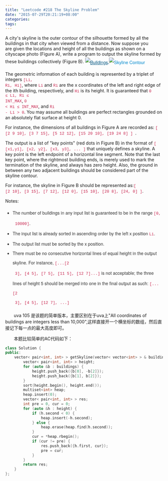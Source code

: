 ```yaml
---
title: "Leetcode #218 The Skyline Problem"
date: "2015-07-29T20:21:19+08:00"
categories:
tags:
---
```


                                            



A city's skyline is the outer contour of the silhouette formed by all the buildings in that city when viewed from a distance. Now suppose you are given the locations and height of all the buildings as shown on a cityscape
 photo (Figure A), write a program to output the skyline formed by these buildings collectively (Figure B).
<a href="https://leetcode.com/static/images/problemset/skyline1.jpg" rel="nofollow" style="color:rgb(0,85,128);font-family:'Helvetica Neue', Helvetica, Arial, sans-serif;font-size:14px;line-height:30px;"><img src="https://leetcode.com/static/images/problemset/skyline1.jpg" border="0" alt="Buildings" style="border:0px;vertical-align:middle;" /> </a><a href="https://leetcode.com/static/images/problemset/skyline2.jpg" rel="nofollow" style="color:rgb(0,136,204);text-decoration:none;font-family:'Helvetica Neue', Helvetica, Arial, sans-serif;font-size:14px;line-height:30px;"><img src="https://leetcode.com/static/images/problemset/skyline2.jpg" border="0" alt="Skyline Contour" style="border:0px;vertical-align:middle;" /></a>

The geometric information of each building is represented by a triplet of integers <code style="font-family:Menlo, Monaco, Consolas, 'Courier New', monospace;font-size:12.6000003814697px;color:rgb(199,37,78);">[Li,
 Ri, Hi]</code>, where <code style="font-family:Menlo, Monaco, Consolas, 'Courier New', monospace;font-size:12.6000003814697px;color:rgb(199,37,78);">Li</code> and <code style="font-family:Menlo, Monaco, Consolas, 'Courier New', monospace;font-size:12.6000003814697px;color:rgb(199,37,78);">Ri</code> are
 the x coordinates of the left and right edge of the ith building, respectively, and <code style="font-family:Menlo, Monaco, Consolas, 'Courier New', monospace;font-size:12.6000003814697px;color:rgb(199,37,78);">Hi</code> is
 its height. It is guaranteed that <code style="font-family:Menlo, Monaco, Consolas, 'Courier New', monospace;font-size:12.6000003814697px;color:rgb(199,37,78);">0 ≤ Li, Ri ≤ INT_MAX</code>, <code style="font-family:Menlo, Monaco, Consolas, 'Courier New', monospace;font-size:12.6000003814697px;color:rgb(199,37,78);">0
 < Hi ≤ INT_MAX</code>, and <code style="font-family:Menlo, Monaco, Consolas, 'Courier New', monospace;font-size:12.6000003814697px;color:rgb(199,37,78);">Ri - Li > 0</code>. You may assume all buildings are
 perfect rectangles grounded on an absolutely flat surface at height 0.

For instance, the dimensions of all buildings in Figure A are recorded as: <code style="font-family:Menlo, Monaco, Consolas, 'Courier New', monospace;font-size:12.6000003814697px;color:rgb(199,37,78);">[ [2 9
 10], [3 7 15], [5 12 12], [15 20 10], [19 24 8] ] </code>.

The output is a list of "key points" (red dots in Figure B) in the format of <code style="font-family:Menlo, Monaco, Consolas, 'Courier New', monospace;font-size:12.6000003814697px;color:rgb(199,37,78);">[
 [x1,y1], [x2, y2], [x3, y3], ... ]</code> that uniquely defines a skyline. A key point is the left endpoint of a horizontal line segment. Note that the last key point, where the rightmost building ends, is merely used to
 mark the termination of the skyline, and always has zero height. Also, the ground in between any two adjacent buildings should be considered part of the skyline contour.

For instance, the skyline in Figure B should be represented as:<code style="font-family:Menlo, Monaco, Consolas, 'Courier New', monospace;font-size:12.6000003814697px;color:rgb(199,37,78);">[ [2 10], [3 15],
 [7 12], [12 0], [15 10], [20 8], [24, 0] ]</code>.

Notes:
<ul style="color:rgb(51,51,51);font-family:'Helvetica Neue', Helvetica, Arial, sans-serif;font-size:14px;line-height:30px;"><li>The number of buildings in any input list is guaranteed to be in the range <code style="font-family:Menlo, Monaco, Consolas, 'Courier New', monospace;font-size:12.6000003814697px;color:rgb(199,37,78);">[0,
 10000]</code>.</li><li>The input list is already sorted in ascending order by the left x position <code style="font-family:Menlo, Monaco, Consolas, 'Courier New', monospace;font-size:12.6000003814697px;color:rgb(199,37,78);">Li</code>.</li><li>The output list must be sorted by the x position.</li><li>There must be no consecutive horizontal lines of equal height in the output skyline. For instance, <code style="font-family:Menlo, Monaco, Consolas, 'Courier New', monospace;font-size:12.6000003814697px;color:rgb(199,37,78);">[...[2
 3], [4 5], [7 5], [11 5], [12 7]...]</code> is not acceptable; the three lines of height 5 should be merged into one in the final output as such: <code style="font-family:Menlo, Monaco, Consolas, 'Courier New', monospace;font-size:12.6000003814697px;color:rgb(199,37,78);">[...[2
 3], [4 5], [12 7], ...]</code></li></ul>
       uva 105 是该题的简单版本，主要区别在于uva上"All coordinates of buildings are integers less than 10,000",这样直接开一个横坐标的数组，然后直接记下每一点的最大高度即可。

       本题比较简单的AC代码如下：

```cpp
class Solution {
public:
    vector< pair<int, int> > getSkyline(vector< vector<int> > & buildings) {
        vector< pair<int, int> > height;
        for (auto &b : buildings) { 
            height.push_back({b[0], -b[2]});
            height.push_back({b[1], b[2]});
        }
        sort(height.begin(), height.end());
        multiset<int> heap;
        heap.insert(0);
        vector< pair<int, int> > res;
        int pre = 0, cur = 0;
        for (auto &h : height) {
            if (h.second < 0) {
                heap.insert(-h.second);
            } else {
                heap.erase(heap.find(h.second));
            }   
            cur = *heap.rbegin();
            if (cur != pre) {
                res.push_back({h.first, cur});
                pre = cur;
            }
        }
        return res;
    }
};
```
